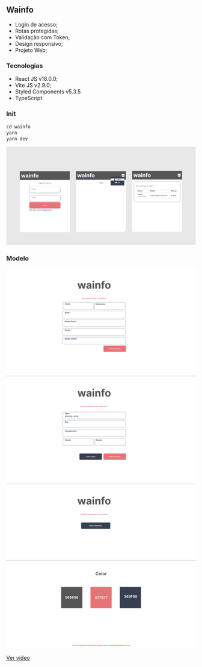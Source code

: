## Wainfo

- Login de acesso;
- Rotas protegidas;
- Validação com Token;
- Design responsivo;
- Projeto Web;

### Tecnologias

- React JS v18.0.0;
- Vite JS v2.9.0;
- Styled Components v5.3.5
- TypeScript

### Init

```
cd wainfo
yarn
yarn dev
```

![wainfo-iu](./public/wainfo-login.png)

### Modelo

![wainfo-iu](./public/wainfo-ui.png)

[Ver vídeo](https://youtu.be/MOkKelcWtjc)
